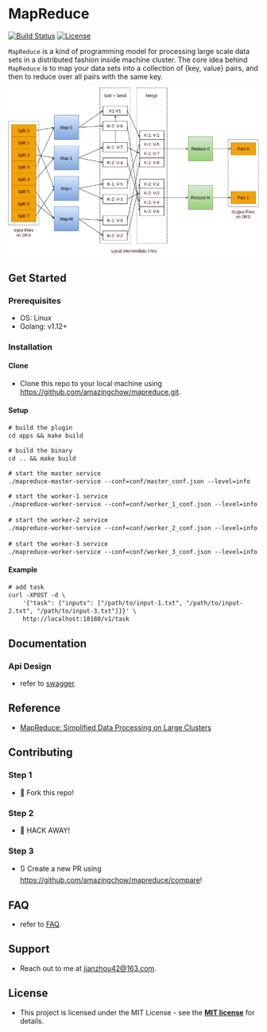 # MapReduce

[![Build Status](http://img.shields.io/travis/badges/badgerbadgerbadger.svg?style=flat-square)](https://travis-ci.org/badges/badgerbadgerbadger) [![License](http://img.shields.io/:license-mit-blue.svg?style=flat-square)](http://badges.mit-license.org) 

``MapReduce`` is a kind of programming model for processing large scale data sets in a distributed fashion inside machine cluster. The core idea behind ``MapReduce`` is to map your data sets into a collection of {key, value} pairs, and then to reduce over all pairs with the same key.

![mapreduce](doc/mr.png)

## Get Started

### Prerequisites

* OS: Linux
* Golang: v1.12+

### Installation

#### Clone

* Clone this repo to your local machine using https://github.com/amazingchow/mapreduce.git.

#### Setup

```shell
# build the plugin
cd apps && make build
```

```shell
# build the binary
cd .. && make build
```

```shell
# start the master service
./mapreduce-master-service --conf=conf/master_conf.json --level=info
```

```shell
# start the worker-1 service
./mapreduce-worker-service --conf=conf/worker_1_conf.json --level=info

# start the worker-2 service
./mapreduce-worker-service --conf=conf/worker_2_conf.json --level=info

# start the worker-3 service
./mapreduce-worker-service --conf=conf/worker_3_conf.json --level=info
```

#### Example

```shell
# add task
curl -XPOST -d \
    '{"task": {"inputs": ["/path/to/input-1.txt", "/path/to/input-2.txt", "/path/to/input-3.txt"]}}' \
    http://localhost:18180/v1/task
```

## Documentation

### Api Design

* refer to [swagger](pb/mapreduce.swagger.json).

## Reference

* [MapReduce: Simplified Data Processing on Large Clusters](https://static.googleusercontent.com/media/research.google.com/en//archive/mapreduce-osdi04.pdf)

## Contributing

### Step 1

* 🍴 Fork this repo!

### Step 2

* 🔨 HACK AWAY!

### Step 3

* 🔃 Create a new PR using https://github.com/amazingchow/mapreduce/compare!

## FAQ

* refer to [FAQ](FAQ.md).

## Support

* Reach out to me at <jianzhou42@163.com>.

## License

* This project is licensed under the MIT License - see the **[MIT license](http://opensource.org/licenses/mit-license.php)** for details.
